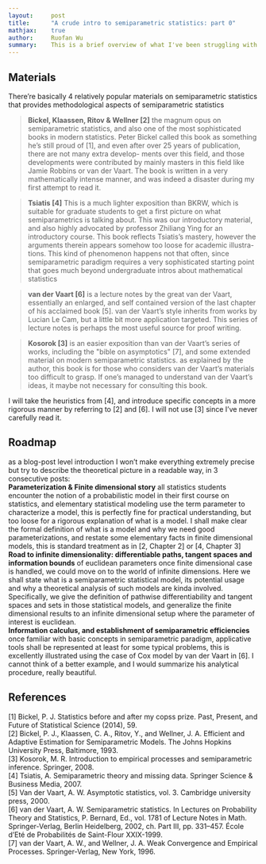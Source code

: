 ```yaml
---
layout:     post
title:      "A crude intro to semiparametric statistics: part 0"
mathjax:    true
author:     Ruofan Wu
summary:    This is a brief overview of what I've been struggling with for 5 years
---
```

## Materials
There’re basically 4 relatively popular materials on semiparametric statistics that provides methodological aspects of semiparametric statistics  

> **Bickel, Klaassen, Ritov & Wellner [2]** the magnum opus on semiparametric statistics, and also one of the most sophisticated books in modern statistics. Peter Bickel called this book as something he’s still proud of [1], and even after over 25 years of publication, there are not many extra develop- ments over this field, and those developments were contributed by mainly masters in this field like Jamie Robbins or van der Vaart. The book is written in a very mathematically intense manner, and was indeed a disaster during my first attempt to read it.  

> **Tsiatis [4]** This is a much lighter exposition than BKRW, which is suitable for graduate students to get a first picture on what semiparametrics is talking about. This was our introductory material, and also highly advocated by professor Zhiliang Ying for an introductory course. This book reflects Tsiatis’s mastery, however the arguments therein appears somehow too loose for academic illustra- tions. This kind of phenomenon happens not that often, since semiparametric paradigm requires a very sophisticated starting point that goes much beyond undergraduate intros about mathematical statistics  

> **van der Vaart [6]** is a lecture notes by the great van der Vaart, essentially an enlarged, and self contained version of the last chapter of his acclaimed book [5]. van der Vaart’s style inherits from works by Lucian Le Cam, but a little bit more application targeted. This series of lecture notes is perhaps the most useful source for proof writing.  


> **Kosorok [3]** is an easier exposition than van der Vaart’s series of works, including the "bible on asymptotics" [7], and some extended material on modern semiparametric statistics. as explained by the author, this book is for those who considers van der Vaart’s materials too difficult to grasp. If one’s managed to understand van der Vaart’s ideas, it maybe not necessary for consulting this book.  


I will take the heuristics from [4], and introduce specific concepts in a more rigorous manner by referring to [2] and [6]. I will not use [3] since I’ve never carefully read it.

## Roadmap  

as a blog-post level introduction I won’t make everything extremely precise but try to describe the theoretical picture in a readable way, in 3 consecutive posts:  
**Parameterization & Finite dimensional story** all statistics students encounter the notion of a probabilistic model in their first course on statistics, and elementary statistical modeling use the term parameter to characterize a model, this is perfectly fine for practical understanding, but too loose for a rigorous explanation of what is a model. I shall make clear the formal definition of what is a model and why we need good parameterizations, and restate some elementary facts in finite dimensional models, this is standard treatment as in [2, Chapter 2] or [4, Chapter 3]  
**Road to infinite dimensionality: differentiable paths, tangent spaces and information bounds** of euclidean parameters once finite dimensional case is handled, we could move on to the world of infinite dimensions. Here we shall state what is a semiparametric statistical model, its potential usage and why a theoretical analysis of such models are kinda involved. Specifically, we give the definition of pathwise differentiability and tangent spaces and sets in those statistical models, and generalize the finite dimensional results to an infinite dimensional setup where the parameter of interest is euclidean.  
**Information calculus, and establishment of semiparametric efficiencies** once familiar with basic concepts in semiparametric paradigm, applicative tools shall be represented at least for some typical problems, this is excellently illustrated using the case of Cox model by van der Vaart in [6]. I cannot think of a better example, and I would summarize his analytical procedure, really beautiful.  

## References  

[1] Bickel, P. J. Statistics before and after my copss prize. Past, Present, and Future of Statistical Science (2014), 59.  
[2] Bickel, P. J., Klaassen, C. A., Ritov, Y., and Wellner, J. A. Efficient and Adaptive Estimation for Semiparametric Models. The Johns Hopkins University Press, Baltimore, 1993.  
[3] Kosorok, M. R. Introduction to empirical processes and semiparametric inference. Springer, 2008.  
[4] Tsiatis, A. Semiparametric theory and missing data. Springer Science & Business Media, 2007.  
[5] Van der Vaart, A. W. Asymptotic statistics, vol. 3. Cambridge university press, 2000.  
[6] van der Vaart, A. W. Semiparametric statistics. In Lectures on Probability Theory and Statistics, P. Bernard, Ed., vol. 1781 of Lecture Notes in Math. Springer-Verlag, Berlin Heidelberg, 2002, ch. Part III, pp. 331–457. École d’Eté de Probabilités de Saint-Flour XXIX-1999.  
[7] van der Vaart, A. W., and Wellner, J. A. Weak Convergence and Empirical Processes. Springer-Verlag, New York, 1996.